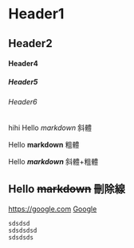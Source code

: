 # Header1
## Header2

#### Header4
##### Header5
###### Header6
hihi
Hello *markdown* 斜體

Hello **markdown** 粗體

Hello ***markdown*** 斜體+粗體

Hello ~~markdown~~ 刪除線
---
<https://google.com>
[Google](https://google.com)

```
sdsdsd
sdsdsdsd
sdsdsds
```